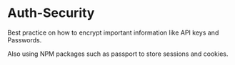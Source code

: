 # Auth-Security

Best practice on how to encrypt important information like API keys and Passwords.

Also using NPM packages such as passport to store sessions and cookies.
